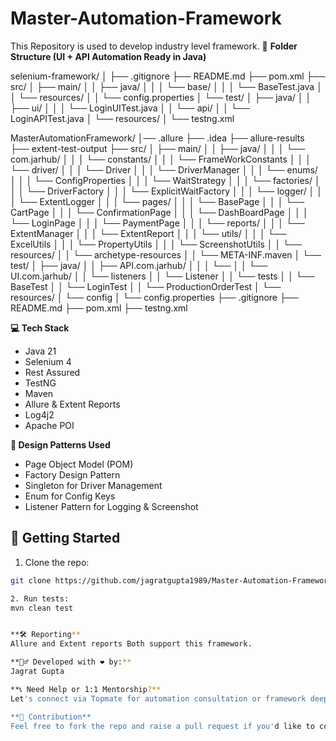 # Master-Automation-Framework
This Repository is used to develop industry level framework.
📁 **Folder Structure (UI + API Automation Ready in Java)**

selenium-framework/
│
├── .gitignore
├── README.md
├── pom.xml
├── src/
│   ├── main/
│   │   ├── java/
│   │   │   └── base/
│   │   │       └── BaseTest.java
│   │   └── resources/
│   │       └── config.properties
│   └── test/
│       ├── java/
│       │   ├── ui/
│       │   │   └── LoginUITest.java
│       │   └── api/
│       │       └── LoginAPITest.java
│       └── resources/
│           └── testng.xml



MasterAutomationFramework/
│── .allure
├── .idea
├── allure-results
├── extent-test-output
├── src/
│   ├── main/
│   │   ├── java/
│   │   │   └── com.jarhub/
│   │   │       └── constants/
│   │   │          └── FrameWorkConstants
│   │   │       └── driver/
│   │   │          └── Driver
│   │   │          └── DriverManager
│   │   │       └── enums/
│   │   │          └── ConfigProperties
│   │   │          └── WaitStrategy
│   │   │       └── factories/
│   │   │          └── DriverFactory
│   │   │          └── ExplicitWaitFactory
│   │   │       └── logger/
│   │   │          └── ExtentLogger
│   │   │       └── pages/
│   │   │          └── BasePage
│   │   │          └── CartPage
│   │   │          └── ConfirmationPage
│   │   │          └── DashBoardPage
│   │   │          └── LoginPage
│   │   │          └── PaymentPage
│   │   │       └── reports/
│   │   │          └── ExtentManager
│   │   │          └── ExtentReport
│   │   │       └── utils/
│   │   │          └── ExcelUtils
│   │   │          └── PropertyUtils
│   │   │          └── ScreenshotUtils
│   │   └── resources/
│   │       └── archetype-resources
│   │       └── META-INF.maven
│   └── test/
│       ├── java/
│       │   ├── API.com.jarhub/
│       │   │   └── 
│       │   └── UI.com.jarhub/
│       │       └── listeners
│       │           └── Listener
│       │       └── tests
│       │           └── BaseTest
│       │           └── LoginTest
│       │           └── ProductionOrderTest
│       └── resources/
│           └── config
│               └── config.properties
├── .gitignore
├── README.md
├── pom.xml
├── testng.xml

**💻 Tech Stack**
- Java 21
- Selenium 4
- Rest Assured
- TestNG
- Maven
- Allure & Extent Reports
- Log4j2
- Apache POI

**🧩 Design Patterns Used**
- Page Object Model (POM)
- Factory Design Pattern 
- Singleton for Driver Management 
- Enum for Config Keys 
- Listener Pattern for Logging & Screenshot


## 🚀 Getting Started

1. Clone the repo:
```bash
git clone https://github.com/jagratgupta1989/Master-Automation-Framework.git

2. Run tests:
mvn clean test


**🛠️ Reporting**
Allure and Extent reports Both support this framework.

**🙋‍♂️ Developed with ❤️ by:**
Jagrat Gupta

**📞 Need Help or 1:1 Mentorship?**
Let's connect via Topmate for automation consultation or framework deep dives.

**🙌 Contribution**
Feel free to fork the repo and raise a pull request if you'd like to contribute!






